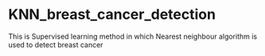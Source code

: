 # KNN_breast_cancer_detection
This is Supervised learning method in which Nearest neighbour algorithm is used to detect breast cancer
